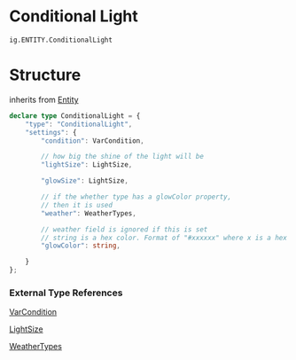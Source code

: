 # Conditional Light
`ig.ENTITY.ConditionalLight`

# Structure
inherits from [Entity](/entities/base/entity.md)

```ts
declare type ConditionalLight = {
    "type": "ConditionalLight",
    "settings": {
        "condition": VarCondition,

        // how big the shine of the light will be
        "lightSize": LightSize,

        "glowSize": LightSize,

        // if the whether type has a glowColor property,
        // then it is used 
        "weather": WeatherTypes,

        // weather field is ignored if this is set
        // string is a hex color. Format of "#xxxxxx" where x is a hex digit 
        "glowColor": string,

    }
};
```

### External Type References

[VarCondition](/types/var-condition.md)

[LightSize](/types/light-size.md)

[WeatherTypes](/types/weather-types.md)